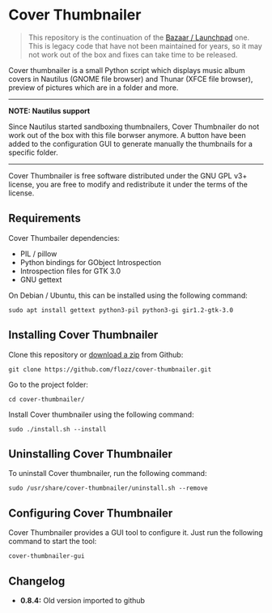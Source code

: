 # Cover Thumbnailer

> This repository is the continuation of the [Bazaar / Launchpad][lp] one. This
> is legacy code that have not been maintained for years, so it may not work
> out of the box and fixes can take time to be released.

Cover thumbnailer is a small Python script which displays music album covers
in Nautilus (GNOME file browser) and Thunar (XFCE file browser), preview of
pictures which are in a folder and more.

----

**NOTE: Nautilus support**

Since Nautilus started sandboxing thumbnailers, Cover Thumbnailer do not work
out of the box with this file borwser anymore. A button have been added to the
configuration GUI to generate manually the thumbnails for a specific folder.

----

Cover Thumbnailer is free software distributed under the GNU GPL v3+ license,
you are free to modify and redistribute it under the terms of the license.


[lp]: https://launchpad.net/cover-thumbnailer


## Requirements

Cover Thumbailer dependencies:

* PIL / pillow
* Python bindings for GObject Introspection
* Introspection files for GTK 3.0
* GNU gettext

On Debian / Ubuntu, this can be installed using the following command:

    sudo apt install gettext python3-pil python3-gi gir1.2-gtk-3.0


## Installing Cover Thumbnailer

Clone this repository or [download a zip][gh-zip] from Github:

    git clone https://github.com/flozz/cover-thumbnailer.git

Go to the project folder:

    cd cover-thumbnailer/

Install Cover thumbnailer using the following command:

    sudo ./install.sh --install


[gh-zip]: https://github.com/flozz/cover-thumbnailer/archive/master.zip


## Uninstalling Cover Thumbnailer

To uninstall Cover thumbnailer, run the following command:

    sudo /usr/share/cover-thumbnailer/uninstall.sh --remove


## Configuring Cover Thumbnailer

Cover Thumbnailer provides a GUI tool to configure it. Just run the following
command to start the tool:

    cover-thumbnailer-gui


## Changelog

* **0.8.4:** Old version imported to github
